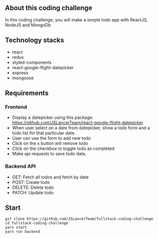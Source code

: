 ## About this coding challenge
In this coding challenge, you will make a simple todo app with ReactJS, NodeJS and MongoDb

## Technology stacks
- react
- redux
- styled-components
- react-google-flight-datepicker
- express
- mongoose

## Requirements
### Frontend
- Display a datepicker using this package: https://github.com/JSLancerTeam/react-google-flight-datepicker
- When user select on a date from datepicker, show a todo form and a todo list for that particular date.
- User can use the form to add new todo
- Click on the x button will remove todo
- Click on the checkbox to toggle todo as completed
- Make api requests to save todo data.

### Backend API
- GET: Fetch all todos and fetch by date
- POST: Create todo
- DELETE: Delete todo
- PATCH: Update todo

## Start
```
git clone https://github.com/JSLancerTeam/fullstack-coding-challenge
cd fullstack-coding-challenge
yarn start
yarn run backend
```
